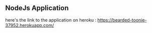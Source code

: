 ## NodeJs Application

here's the link to the application on heroku : 
https://bearded-toonie-37952.herokuapp.com/